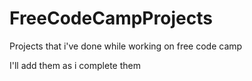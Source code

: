 # FreeCodeCampProjects
Projects that i've done while working on free code camp

I'll add them as i complete them
